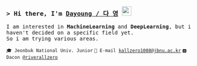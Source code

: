 ### <samp>&gt; Hi there, I'm <a href="https://riverallzero.github.io/about/" target="_blank">Dayoung / 다 영</a> <img src="https://media.giphy.com/media/hvRJCLFzcasrR4ia7z/giphy.gif" width="25"> </samp>

<samp>I am interested in <strong>MachineLearning </strong> and  <strong>DeepLearning</strong>, but i haven't decided on a specific field yet.<br>
So i am trying various areas.</samp>

<code>🎓 Jeonbuk National Univ. Junior</code> <code>📮 E-mail [kallzero1008@jbnu.ac.kr](kallzero1008@jbnu.ac.kr)</code> <code>🅳 Dacon [@riverallzero](https://dacon.io/myprofile/452547/home)</code>
